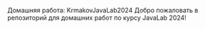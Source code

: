 Домашняя работа: KrmakovJavaLab2024
Добро пожаловать в репозиторий для домашних работ по курсу JavaLab 2024!
